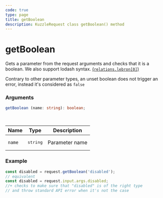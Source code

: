 ```yaml
---
code: true
type: page
title: getBoolean
description: KuzzleRequest class getBoolean() method
---
```


# getBoolean

<SinceBadge version="2.11.0" />

Gets a parameter from the request arguments and checks that it is a boolean.
We also support lodash syntax. [(```relations.lebron[0]```)](https://lodash.com/docs/4.17.15#get)

Contrary to other parameter types, an unset boolean does not trigger an
error, instead it's considered as `false`

### Arguments

```ts
getBoolean (name: string): boolean;
```

</br>

| Name   | Type              | Description    |
|--------|-------------------|----------------|
| `name` | <pre>string</pre> | Parameter name |


### Example

```ts
const disabled = request.getBoolean('disabled');
// equivalent
const disabled = request.input.args.disabled;
//+ checks to make sure that "disabled" is of the right type
// and throw standard API error when it's not the case
```
